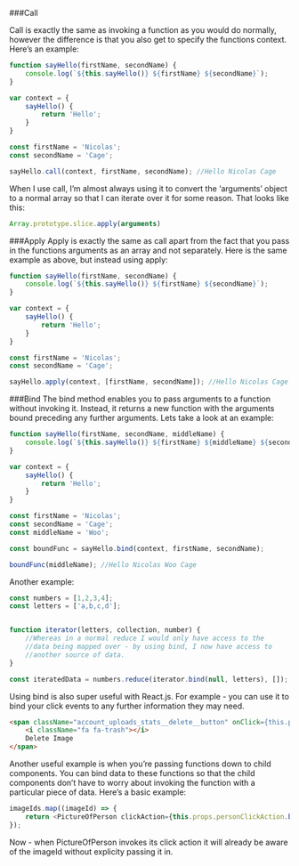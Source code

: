 ###Call

Call is exactly the same as invoking a function as you would do normally, however the difference is
that you also get to specify the functions context. Here’s an example:

```js
function sayHello(firstName, secondName) {
    console.log(`${this.sayHello()} ${firstName} ${secondName}`);
}

var context = {
    sayHello() {
        return 'Hello';
    }
}

const firstName = 'Nicolas';
const secondName = 'Cage';

sayHello.call(context, firstName, secondName); //Hello Nicolas Cage
```

When I use call, I’m almost always using it to convert the ‘arguments’ object to a normal array
so that I can iterate over it for some reason. That looks like this:

```js
Array.prototype.slice.apply(arguments)
```



###Apply
Apply is exactly the same as call apart from the fact that you pass in the functions arguments as
an array and not separately. Here is the same example as above, but instead using apply:

```js
function sayHello(firstName, secondName) {
    console.log(`${this.sayHello()} ${firstName} ${secondName}`);
}

var context = {
    sayHello() {
        return 'Hello';
    }
}

const firstName = 'Nicolas';
const secondName = 'Cage';

sayHello.apply(context, [firstName, secondName]); //Hello Nicolas Cage
```



###Bind
The bind method enables you to pass arguments to a function without invoking it.
Instead, it returns a new function with the arguments bound preceding any further arguments.
Lets take a look at an example:

```js
function sayHello(firstName, secondName, middleName) {
    console.log(`${this.sayHello()} ${firstName} ${middleName} ${secondName}`);
}

var context = {
    sayHello() {
        return 'Hello';
    }
}

const firstName = 'Nicolas';
const secondName = 'Cage';
const middleName = 'Woo';

const boundFunc = sayHello.bind(context, firstName, secondName);

boundFunc(middleName); //Hello Nicolas Woo Cage
```

Another example:

```js
const numbers = [1,2,3,4];
const letters = ['a,b,c,d'];


function iterator(letters, collection, number) {
    //Whereas in a normal reduce I would only have access to the
    //data being mapped over - by using bind, I now have access to
    //another source of data.
}

const iteratedData = numbers.reduce(iterator.bind(null, letters), []);
```

Using bind is also super useful with React.js. For example - you can use it to bind your click
events to any further information they may need.

```html
<span className="account_uploads_stats__delete__button" onClick={this.props.deleteAction.bind(null, this.props.imageId)}>
    <i className="fa fa-trash"></i>
    Delete Image
</span>
```

Another useful example is when you’re passing functions down to child components.
You can bind data to these functions so that the child components don’t have to worry about
invoking the function with a particular piece of data. Here’s a basic example:

```js
imageIds.map((imageId) => {
    return <PictureOfPerson clickAction={this.props.personClickAction.bind(null, imageId)}/>
});
```

Now - when PictureOfPerson invokes its click action it will already be aware of the imageId
without explicity passing it in.
